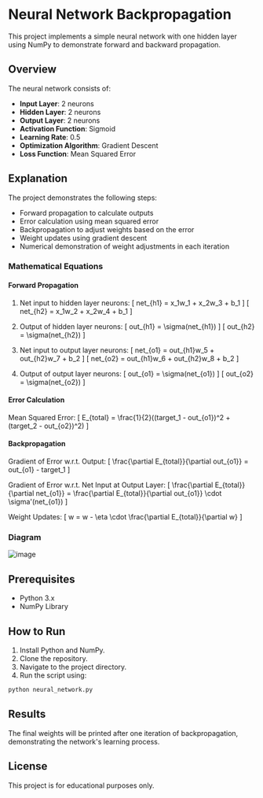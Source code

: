 # Neural Network Backpropagation 

This project implements a simple neural network with one hidden layer using NumPy to demonstrate forward and backward propagation.

## Overview

The neural network consists of:

- **Input Layer**: 2 neurons
- **Hidden Layer**: 2 neurons
- **Output Layer**: 2 neurons
- **Activation Function**: Sigmoid
- **Learning Rate**: 0.5
- **Optimization Algorithm**: Gradient Descent
- **Loss Function**: Mean Squared Error

## Explanation

The project demonstrates the following steps:

- Forward propagation to calculate outputs
- Error calculation using mean squared error
- Backpropagation to adjust weights based on the error
- Weight updates using gradient descent
- Numerical demonstration of weight adjustments in each iteration

### Mathematical Equations

#### Forward Propagation

1. Net input to hidden layer neurons:
   \[
   net_{h1} = x_1w_1 + x_2w_3 + b_1
   \]
   \[
   net_{h2} = x_1w_2 + x_2w_4 + b_1
   \]

2. Output of hidden layer neurons:
   \[
   out_{h1} = \sigma(net_{h1})
   \]
   \[
   out_{h2} = \sigma(net_{h2})
   \]

3. Net input to output layer neurons:
   \[
   net_{o1} = out_{h1}w_5 + out_{h2}w_7 + b_2
   \]
   \[
   net_{o2} = out_{h1}w_6 + out_{h2}w_8 + b_2
   \]

4. Output of output layer neurons:
   \[
   out_{o1} = \sigma(net_{o1})
   \]
   \[
   out_{o2} = \sigma(net_{o2})
   \]

#### Error Calculation

Mean Squared Error:
\[
E_{total} = \frac{1}{2}((target_1 - out_{o1})^2 + (target_2 - out_{o2})^2)
\]

#### Backpropagation

Gradient of Error w.r.t. Output:
\[
\frac{\partial E_{total}}{\partial out_{o1}} = out_{o1} - target_1
\]

Gradient of Error w.r.t. Net Input at Output Layer:
\[
\frac{\partial E_{total}}{\partial net_{o1}} = \frac{\partial E_{total}}{\partial out_{o1}} \cdot \sigma'(net_{o1})
\]

Weight Updates:
\[
 w = w - \eta \cdot \frac{\partial E_{total}}{\partial w}
\]

### Diagram

![image](https://github.com/user-attachments/assets/0f06c651-e71d-4c98-9582-750ab0311ec3)


## Prerequisites

- Python 3.x
- NumPy Library

## How to Run

1. Install Python and NumPy.
2. Clone the repository.
3. Navigate to the project directory.
4. Run the script using:

```bash
python neural_network.py
```

## Results

The final weights will be printed after one iteration of backpropagation, demonstrating the network's learning process.

## License

This project is for educational purposes only.

